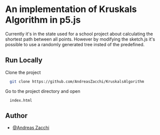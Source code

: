 # An implementation of Kruskals Algorithm in p5.js
Currently it's in the state used for a school project about calculating the shortest path between all points.
However by modifying the sketch.js it's possible to use a randomly generated tree insted of the predefined.

## Run Locally

Clone the project

```bash
  git clone https://github.com/AndreasZacchi/KruskalsAlgorithm
```

Go to the project directory and open
```
  index.html
```


## Author

- [@Andreas Zacchi](https://github.com/AndreasZacchi)
